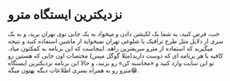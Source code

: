 # نزدیکترین ایستگاه مترو

خب، فرض کنید، به شما یک لکیشن دادن و میخواد به یک جایی توی تهران برید، و به یک سری از دلایل مثل طرح ترافیک یا شلوغی تهران نمیخواید از ماشین استفاده کنید و نتیجه میگیرید که استفاده از مترو سریعترین راهه. اینجاست که این برنامه به کمکتون میاد. کافیه با هر برنامه ای که دوست دارید(مثلا گوگل مپس) مختصات اون جایی که هستین رو تو این سایت وارد کنید و «محاسبه کن» رو بزنید، و حالا این برنامه نزدیکترین ایستگاه مترو رو به همراه یسری اطلاعات دیگه بهتون میگه😁.
